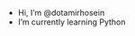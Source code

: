 - Hi, I’m @dotamirhosein
- I’m currently learning Python


<!---
dotamirhosein/dotamirhosein is a ✨ special ✨ repository because its `README.md` (this file) appears on your GitHub profile.
You can click the Preview link to take a look at your changes.
---
- 👀 I’m interested in ...
- 💞️ I’m looking to collaborate on ...
- 📫 How to reach me ...
- 😄 Pronouns: ...
- ⚡ Fun fact: ...>
